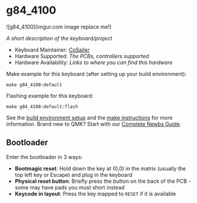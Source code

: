 # g84_4100

![g84_4100](imgur.com image replace me!)

*A short description of the keyboard/project*

* Keyboard Maintainer: [CoSailer](https://github.com/CoSailer)
* Hardware Supported: *The PCBs, controllers supported*
* Hardware Availability: *Links to where you can find this hardware*

Make example for this keyboard (after setting up your build environment):

    make g84_4100:default

Flashing example for this keyboard:

    make g84_4100:default:flash

See the [build environment setup](https://docs.qmk.fm/#/getting_started_build_tools) and the [make instructions](https://docs.qmk.fm/#/getting_started_make_guide) for more information. Brand new to QMK? Start with our [Complete Newbs Guide](https://docs.qmk.fm/#/newbs).

## Bootloader

Enter the bootloader in 3 ways:

* **Bootmagic reset**: Hold down the key at (0,0) in the matrix (usually the top left key or Escape) and plug in the keyboard
* **Physical reset button**: Briefly press the button on the back of the PCB - some may have pads you must short instead
* **Keycode in layout**: Press the key mapped to `RESET` if it is available
